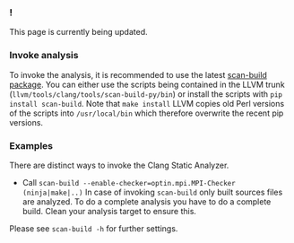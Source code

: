 ### !
This page is currently being updated.


### Invoke analysis
To invoke the analysis, it is recommended to use the latest [scan-build
package](https://github.com/rizsotto/scan-build).  You can either use the
scripts being contained in the LLVM trunk
(`llvm/tools/clang/tools/scan-build-py/bin`) or install the scripts with 
`pip install scan-build`. Note that `make install` LLVM copies old
Perl versions of the scripts into `/usr/local/bin` which therefore 
overwrite the recent pip versions.

### Examples

There are distinct ways to invoke the Clang Static Analyzer.
- Call `scan-build --enable-checker=optin.mpi.MPI-Checker (ninja|make|..)`
  In case of invoking `scan-build` only built sources files are
  analyzed. To do a complete analysis you have to do a complete build. Clean
  your analysis target to ensure this.

Please see `scan-build -h` for further settings.



<!-- #### CMake -->
<!-- Inspect one of the `CMakeLists.txt` files to see how it is set up for MPI and -->
<!-- static analysis.  To invoke the MPI-Checker add [this] -->
<!-- (https://github.com/0ax1/MPI-Checker/blob/master/examples/analyze.sh) to your -->
<!-- `.zshrc`. Then run `checkMPI` in the projects `CMakeLists.txt` path. -->

<!-- #### Make -->
<!-- If you use Make you can do ```scan-build --use-analyzer `which clang` -->
<!-- -enable-checker mpi.MPI-Checker -V make debug ANALYZE=1```. -->
